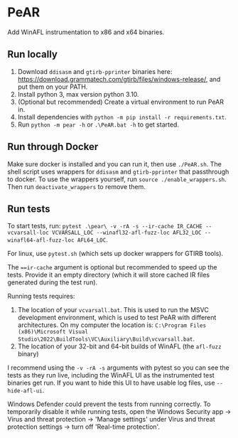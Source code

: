 # PeAR

Add WinAFL instrumentation to x86 and x64 binaries.


## Run locally
1. Download `ddisasm` and `gtirb-pprinter` binaries here: https://download.grammatech.com/gtirb/files/windows-release/, and put them on your PATH.
2. Install python 3, max version python 3.10.
3. (Optional but recommended) Create a virtual environment to run PeAR in.
4. Install dependencies with `python -m pip install -r requirements.txt`.
3. Run `python -m pear -h` or `.\PeAR.bat -h` to get started.

## Run through Docker
Make sure docker is installed and you can run it, then use `./PeAR.sh`. The shell script uses wrappers for `ddisasm` and `gtirb-pprinter` that passthrough to docker.
To use the wrappers yourself, run `source ./enable_wrappers.sh`. Then run `deactivate_wrappers` to remove them.

## Run tests
To start tests, run: `pytest .\pear\ -v -rA -s --ir-cache IR_CACHE --vcvarsall-loc VCVARSALL_LOC --winafl32-afl-fuzz-loc AFL32_LOC --winafl64-afl-fuzz-loc AFL64_LOC`.

For linux, use `pytest.sh` (which sets up docker wrappers for GTIRB tools).

The `==ir-cache` argument is optional but recommended to speed up the tests.
Provide it an empty directory (which it will store cached IR files generated
during the test run).


Running tests requires:
1. The location of your `vcvarsall.bat`. This is used to run the MSVC
development environment, which is used to test PeAR with different
architectures. On my computer the location is:
`C:\Program Files (x86)\Microsoft Visual Studio\2022\BuildTools\VC\Auxiliary\Build\vcvarsall.bat`.
2. The location of your 32-bit and 64-bit builds of WinAFL (the `afl-fuzz`
binary)

I recommend using the `-v -rA -s` arguments with pytest so you can see the tests
as they run live, including the WinAFL UI as the instrumented test binaries get
run. If you want to hide this UI to have usable log files, use `--hide-afl-ui`.

Windows Defender could prevent the tests from running correctly. To temporarily
disable it while running tests, open the Windows Security app -> Virus and
threat protection -> 'Manage settings' under Virus and threat protection
settings -> turn off 'Real-time protection'.
